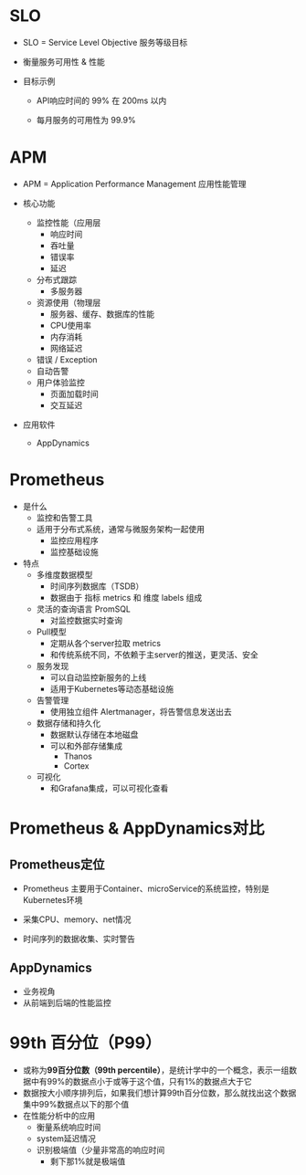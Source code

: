 # SLO

- SLO = Service Level Objective 服务等级目标
- 衡量服务可用性 & 性能

- 目标示例

  - API响应时间的 99% 在 200ms 以内

  - 每月服务的可用性为 99.9%

# APM

- APM = Application Performance Management 应用性能管理

- 核心功能
  - 监控性能（应用层
    - 响应时间
    - 吞吐量
    - 错误率
    - 延迟
  - 分布式跟踪
    - 多服务器
  - 资源使用（物理层
    - 服务器、缓存、数据库的性能
    - CPU使用率
    - 内存消耗
    - 网络延迟
  - 错误 / Exception
  - 自动告警
  - 用户体验监控
    - 页面加载时间
    - 交互延迟

- 应用软件
  - AppDynamics

# Prometheus

- 是什么
  - 监控和告警工具
  - 适用于分布式系统，通常与微服务架构一起使用
    - 监控应用程序
    - 监控基础设施
- 特点
  - 多维度数据模型
    - 时间序列数据库（TSDB）
    - 数据由于 指标 metrics 和 维度 labels 组成
  - 灵活的查询语言 PromSQL
    - 对监控数据实时查询
  - Pull模型
    - 定期从各个server拉取 metrics
    - 和传统系统不同，不依赖于主server的推送，更灵活、安全
  - 服务发现
    - 可以自动监控新服务的上线
    - 适用于Kubernetes等动态基础设施
  - 告警管理
    - 使用独立组件 Alertmanager，将告警信息发送出去
  - 数据存储和持久化
    - 数据默认存储在本地磁盘
    - 可以和外部存储集成
      - Thanos
      - Cortex
  - 可视化
    - 和Grafana集成，可以可视化查看

# Prometheus & AppDynamics对比

## Prometheus定位

- Prometheus 主要用于Container、microService的系统监控，特别是Kubernetes环境

- 采集CPU、memory、net情况
- 时间序列的数据收集、实时警告

## AppDynamics

- 业务视角
- 从前端到后端的性能监控

# 99th 百分位（P99）

- 或称为**99百分位数（99th percentile）**，是统计学中的一个概念，表示一组数据中有99%的数据点小于或等于这个值，只有1%的数据点大于它
- 数据按大小顺序排列后，如果我们想计算99th百分位数，那么就找出这个数据集中99%数据点以下的那个值
- 在性能分析中的应用
  - 衡量系统响应时间
  - system延迟情况
  - 识别极端值（少量非常高的响应时间
    - 剩下那1%就是极端值
